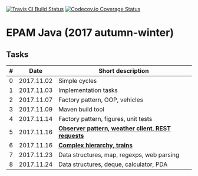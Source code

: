 [![Travis CI Build Status](https://img.shields.io/travis/Sbitneva/UniverEpamJava/master.svg?style=for-the-badge)](https://travis-ci.org/Sbitneva/UniverEpamJava) [![Codecov.io Coverage Status](https://img.shields.io/codecov/c/github/Sbitneva/UniverEpamJava/master.svg?style=for-the-badge)](https://codecov.io/gh/Sbitneva/UniverEpamJava)

# EPAM Java (2017 autumn-winter)

## Tasks

| # | Date | Short description |
|---|---|---|
| 0 | 2017.11.02 | Simple cycles |
| 1 | 2017.11.03 | Implementation tasks |
| 2 | 2017.11.07 | Factory pattern, OOP, vehicles |
| 3 | 2017.11.09 | Maven build tool |
| 4 | 2017.11.14 | Factory pattern, figures, unit tests |
| 5 | 2017.11.16 | [**Observer pattern, weather client, REST requests**](task5_16_11_2017/WeatherClient) |
| 6 | 2017.11.16 | [**Complex hierarchy, trains**](task6_16_11_2017/Transport) |
| 7 | 2017.11.23 | Data structures, map, regexps, web parsing |
| 8 | 2017.11.24 | Data structures, deque, calculator, PDA |


